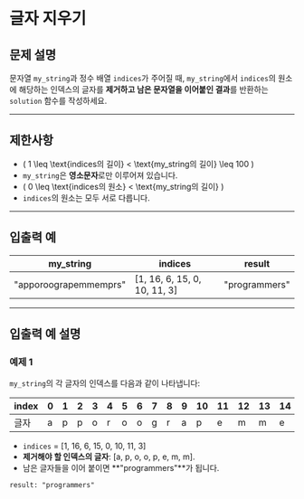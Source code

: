 # 글자 지우기

## 문제 설명
문자열 `my_string`과 정수 배열 `indices`가 주어질 때, `my_string`에서 `indices`의 원소에 해당하는 인덱스의 글자를 **제거하고 남은 문자열을 이어붙인 결과**를 반환하는 `solution` 함수를 작성하세요.

---

## 제한사항
- \( 1 \leq \text{indices의 길이} < \text{my_string의 길이} \leq 100 \)
- `my_string`은 **영소문자**로만 이루어져 있습니다.
- \( 0 \leq \text{indices의 원소} < \text{my_string의 길이} \)
- `indices`의 원소는 모두 서로 다릅니다.

---

## 입출력 예

| my_string             | indices                      | result        |
|-----------------------|------------------------------|---------------|
| "apporoograpemmemprs" | [1, 16, 6, 15, 0, 10, 11, 3] | "programmers" |

---

## 입출력 예 설명

### **예제 1**
`my_string`의 각 글자의 인덱스를 다음과 같이 나타냅니다:

| index | 0 | 1 | 2 | 3 | 4 | 5 | 6 | 7 | 8 | 9 | 10 | 11 | 12 | 13 | 14 | 15 | 16 | 17 | 18 |
|-------|---|---|---|---|---|---|---|---|---|---|----|----|----|----|----|----|----|----|----|
| 글자    | a | p | p | o | r | o | o | g | r | a | p  | e  | m  | m  | e  | m  | p  | r  | s  |

- `indices` = [1, 16, 6, 15, 0, 10, 11, 3]
- **제거해야 할 인덱스의 글자**: [a, p, o, o, p, e, m, m].
- 남은 글자들을 이어 붙이면 **"programmers"**가 됩니다.

```plaintext
result: "programmers"
```